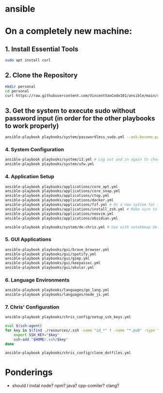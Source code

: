 # ansible

# On a completely new machine:

## 1. Install Essential Tools
```bash
sudo apt install curl
```

## 2. Clone the Repository

```bash
mkdir personal
cd personal
curl https://raw.githubusercontent.com/VincentVanCode101/ansible/main/resources/setup | sh
```

## 3. Get the system to execute sudo without password input (in order for the other playbooks to work properly)
```bash
ansible-playbook playbooks/system/passwordless_sudo.yml --ask-become-pass
```

### 4. System Configuration
```bash
ansible-playbook playbooks/system/i3.yml # Log out and in again to choose the i3 window-manager option
ansible-playbook playbooks/system/ufw.yml
```

### 4. Application Setup

```bash
ansible-playbook playbooks/applications/core_apt.yml
ansible-playbook playbooks/applications/core_snap.yml
ansible-playbook playbooks/applications/ctop.yml
ansible-playbook playbooks/applications/docker.yml
ansible-playbook playbooks/applications/fzf.yml # On a new system for it to take affect, you have to call ~/.fzf/install
ansible-playbook playbooks/applications/install_zsh.yml # Make sure to log-out and in again for this to take affect
ansible-playbook playbooks/applications/neovim.yml
ansible-playbook playbooks/applications/obsidian.yml

ansible-playbook playbooks/system/de-chris.yml # Use with setxkbmap de-chris (I guess you have to log-out and in again for this to take affec)
```
### 5. GUI Applications
```bash
ansible-playbook playbooks/gui/brave_browser.yml
ansible-playbook playbooks/gui/spotify.yml
ansible-playbook playbooks/gui/gimp.yml
ansible-playbook playbooks/gui/keepassxc.yml
ansible-playbook playbooks/gui/okular.yml
```

### 6. Language Environments
```bash
ansible-playbook playbooks/languages/go_lang.yml
ansible-playbook playbooks/languages/node_js.yml
```

### 7. Chris' Configuration
```bash
ansible-playbook playbooks/chris_config/setup_ssh_keys.yml

eval $(ssh-agent)
for key in $(find ./resources/.ssh -name "id_*" ! -name "*.pub" -type f -exec basename {} \;); do
    export SSH_KEY="$key"
    ssh-add "$HOME/.ssh/$key"
done

ansible-playbook playbooks/chris_config/clone_dotfiles.yml
```

# Ponderings
- should I instal node? npm? java? cpp-comiler? clang?
